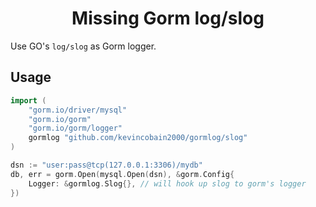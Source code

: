 <h1 align="center">
  Missing Gorm log/slog
</h1>

Use GO's `log/slog` as Gorm logger.

## Usage

```go
import (
    "gorm.io/driver/mysql"
    "gorm.io/gorm"
    "gorm.io/gorm/logger"
    gormlog "github.com/kevincobain2000/gormlog/slog"
)

dsn := "user:pass@tcp(127.0.0.1:3306)/mydb"
db, err = gorm.Open(mysql.Open(dsn), &gorm.Config{
    Logger: &gormlog.Slog{}, // will hook up slog to gorm's logger
})
```